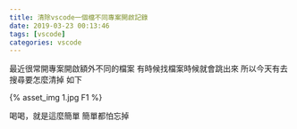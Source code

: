 ```yaml
---
title: 清除vscode一個檔不同專案開啟記錄
date: 2019-03-23 00:13:46
tags: [vscode]
categories: vscode
---
```


最近很常開專案開啟額外不同的檔案
有時候找檔案時候就會跳出來
所以今天有去搜尋要怎麼清掉
如下

<!--more-->

{% asset_img 1.jpg F1 %}

喝喝，就是這麼簡單
簡單都怕忘掉
